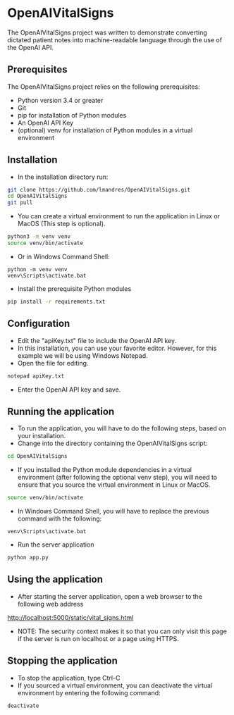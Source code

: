 # OpenAIVitalSigns

The OpenAIVitalSigns project was written to demonstrate converting dictated patient notes into machine-readable language through the use of the OpenAI API.

## Prerequisites

The OpenAIVitalSigns project relies on the following prerequisites:

* Python version 3.4 or greater
* Git
* pip for installation of Python modules
* An OpenAI API Key
* (optional) venv for installation of Python modules in a virtual environment

## Installation

* In the installation directory run:

```bash
git clone https://github.com/lmandres/OpenAIVitalSigns.git
cd OpenAIVitalSigns
git pull
```

* You can create a virtual environment to run the application in Linux or MacOS (This step is optional).

```bash
python3 -m venv venv
source venv/bin/activate
```

* Or in Windows Command Shell:
```
python -m venv venv
venv\Scripts\activate.bat
```

* Install the prerequisite Python modules

```bash
pip install -r requirements.txt
```

## Configuration

* Edit the "apiKey.txt" file to include the OpenAI API key.
* In this installation, you can use your favorite editor.  However, for this example we will be using Windows Notepad.
* Open the file for editing.

```bash
notepad apiKey.txt
```

* Enter the OpenAI API key and save.

## Running the application

* To run the application, you will have to do the following steps, based on your installation.
* Change into the directory containing the OpenAIVitalSigns script:

```bash
cd OpenAIVitalSigns
```

* If you installed the Python module dependencies in a virtual environment (after following the optional venv step), you will need to ensure that you source the virtual environment in Linux or MacOS.

```bash
source venv/bin/activate
```

* In Windows Command Shell, you will have to replace the previous command with the following:
```
venv\Scripts\activate.bat
```

* Run the server application
```bash
python app.py
```

## Using the application

* After starting the server application, open a web browser to the following web address

[http://localhost:5000/static/vital_signs.html](http://localhost:5000/static/vital_signs.html)

* NOTE: The security context makes it so that you can only visit this page if the server is run on localhost or a page using HTTPS.

## Stopping the application

* To stop the application, type Ctrl-C
* If you sourced a virtual environment, you can deactivate the virtual environment by entering the following command:

```bash
deactivate
```
